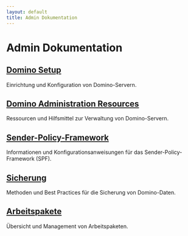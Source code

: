```yaml
---
layout: default
title: Admin Dokumentation
---
```


# Admin Dokumentation

## [Domino Setup](./domino-setup)

Einrichtung und Konfiguration von Domino-Servern.

## [Domino Administration Resources](./domino-resources)

Ressourcen und Hilfsmittel zur Verwaltung von Domino-Servern.

## [Sender-Policy-Framework](./Sender-Policy-Framework)

Informationen und Konfigurationsanweisungen für das Sender-Policy-Framework (SPF).

## [Sicherung](./Sicherung/Sicherung)

Methoden und Best Practices für die Sicherung von Domino-Daten.

## [Arbeitspakete](./AP)

Übersicht und Management von Arbeitspaketen.
